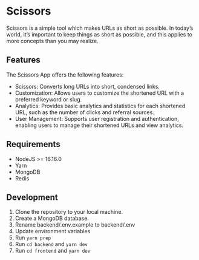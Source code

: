 # Scissors

Scissors is a simple tool which makes URLs as short as possible. In today’s world, it’s important to keep things as short as possible, and this applies to more concepts than you may realize.

## Features

The Scissors App offers the following features:

- Scissors: Converts long URLs into short, condensed links.
- Customization: Allows users to customize the shortened URL with a preferred keyword or slug.
- Analytics: Provides basic analytics and statistics for each shortened URL, such as the number of clicks and referral sources.
- User Management: Supports user registration and authentication, enabling users to manage their shortened URLs and view analytics.

## Requirements

- NodeJS >= 16.16.0
- Yarn
- MongoDB
- Redis
  
## Development

1. Clone the repository to your local machine.
2. Create a MongoDB database.
3. Rename backend/.env.example to backend/.env
4. Update environment variables
5. Run `yarn prep`
6. Run `cd backend` and `yarn dev`
7. Run `cd frontend` and `yarn dev`
